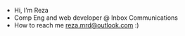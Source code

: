 -  Hi, I’m Reza
-  Comp Eng and web developer @ Inbox Communications
-  How to reach me reza.mrd@outlook.com :)
<!---
rezamrd/rezamrd is a ✨ special ✨ repository because its `README.md` (this file) appears on your GitHub profile.
You can click the Preview link to take a look at your changes.
--->
